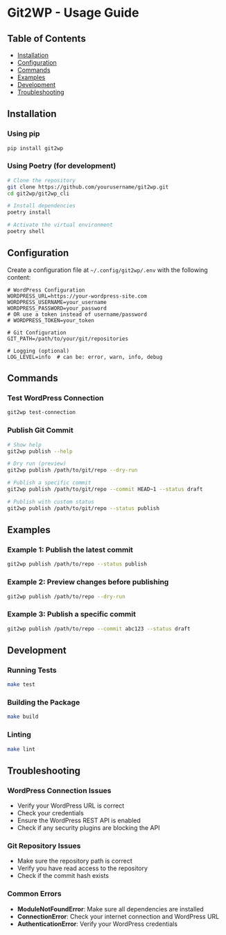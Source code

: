 # Git2WP - Usage Guide

## Table of Contents
- [Installation](#installation)
- [Configuration](#configuration)
- [Commands](#commands)
- [Examples](#examples)
- [Development](#development)
- [Troubleshooting](#troubleshooting)

## Installation

### Using pip
```bash
pip install git2wp
```

### Using Poetry (for development)
```bash
# Clone the repository
git clone https://github.com/yourusername/git2wp.git
cd git2wp/git2wp_cli

# Install dependencies
poetry install

# Activate the virtual environment
poetry shell
```

## Configuration

Create a configuration file at `~/.config/git2wp/.env` with the following content:

```env
# WordPress Configuration
WORDPRESS_URL=https://your-wordpress-site.com
WORDPRESS_USERNAME=your_username
WORDPRESS_PASSWORD=your_password
# OR use a token instead of username/password
# WORDPRESS_TOKEN=your_token

# Git Configuration
GIT_PATH=/path/to/your/git/repositories

# Logging (optional)
LOG_LEVEL=info  # can be: error, warn, info, debug
```

## Commands

### Test WordPress Connection
```bash
git2wp test-connection
```

### Publish Git Commit
```bash
# Show help
git2wp publish --help

# Dry run (preview)
git2wp publish /path/to/git/repo --dry-run

# Publish a specific commit
git2wp publish /path/to/git/repo --commit HEAD~1 --status draft

# Publish with custom status
git2wp publish /path/to/git/repo --status publish
```

## Examples

### Example 1: Publish the latest commit
```bash
git2wp publish /path/to/repo --status publish
```

### Example 2: Preview changes before publishing
```bash
git2wp publish /path/to/repo --dry-run
```

### Example 3: Publish a specific commit
```bash
git2wp publish /path/to/repo --commit abc123 --status draft
```

## Development

### Running Tests
```bash
make test
```

### Building the Package
```bash
make build
```

### Linting
```bash
make lint
```

## Troubleshooting

### WordPress Connection Issues
- Verify your WordPress URL is correct
- Check your credentials
- Ensure the WordPress REST API is enabled
- Check if any security plugins are blocking the API

### Git Repository Issues
- Make sure the repository path is correct
- Verify you have read access to the repository
- Check if the commit hash exists

### Common Errors
- **ModuleNotFoundError**: Make sure all dependencies are installed
- **ConnectionError**: Check your internet connection and WordPress URL
- **AuthenticationError**: Verify your WordPress credentials

